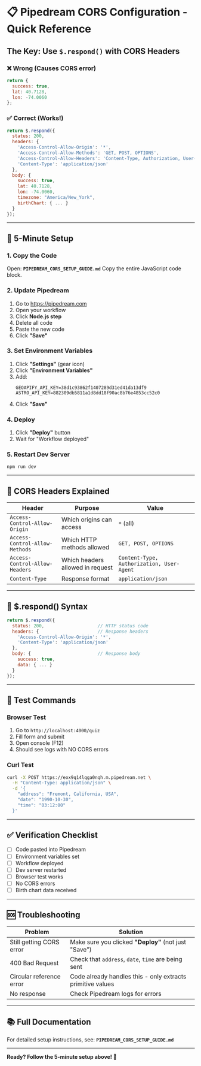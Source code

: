 # 📋 Pipedream CORS Configuration - Quick Reference

## The Key: Use `$.respond()` with CORS Headers

### ❌ Wrong (Causes CORS error)
```javascript
return {
  success: true,
  lat: 40.7128,
  lon: -74.0060
};
```

### ✅ Correct (Works!)
```javascript
return $.respond({
  status: 200,
  headers: {
    'Access-Control-Allow-Origin': '*',
    'Access-Control-Allow-Methods': 'GET, POST, OPTIONS',
    'Access-Control-Allow-Headers': 'Content-Type, Authorization, User-Agent',
    'Content-Type': 'application/json'
  },
  body: {
    success: true,
    lat: 40.7128,
    lon: -74.0060,
    timezone: "America/New_York",
    birthChart: { ... }
  }
});
```

---

## 🚀 5-Minute Setup

### 1. Copy the Code
Open: **`PIPEDREAM_CORS_SETUP_GUIDE.md`**
Copy the entire JavaScript code block.

### 2. Update Pipedream
1. Go to https://pipedream.com
2. Open your workflow
3. Click **Node.js step**
4. Delete all code
5. Paste the new code
6. Click **"Save"**

### 3. Set Environment Variables
1. Click **"Settings"** (gear icon)
2. Click **"Environment Variables"**
3. Add:
   ```
   GEOAPIFY_API_KEY=38d1c93862f1407289d31ed41da13df9
   ASTRO_API_KEY=882309db5811a1d8dd18f90ac8b76e4853cc52c0
   ```
4. Click **"Save"**

### 4. Deploy
1. Click **"Deploy"** button
2. Wait for "Workflow deployed"

### 5. Restart Dev Server
```bash
npm run dev
```

---

## 🔑 CORS Headers Explained

| Header | Purpose | Value |
|--------|---------|-------|
| `Access-Control-Allow-Origin` | Which origins can access | `*` (all) |
| `Access-Control-Allow-Methods` | Which HTTP methods allowed | `GET, POST, OPTIONS` |
| `Access-Control-Allow-Headers` | Which headers allowed in request | `Content-Type, Authorization, User-Agent` |
| `Content-Type` | Response format | `application/json` |

---

## 📝 $.respond() Syntax

```javascript
return $.respond({
  status: 200,                    // HTTP status code
  headers: {                      // Response headers
    'Access-Control-Allow-Origin': '*',
    'Content-Type': 'application/json'
  },
  body: {                         // Response body
    success: true,
    data: { ... }
  }
});
```

---

## 🧪 Test Commands

### Browser Test
1. Go to `http://localhost:4000/quiz`
2. Fill form and submit
3. Open console (F12)
4. Should see logs with NO CORS errors

### Curl Test
```bash
curl -X POST https://eox9q14lqga0nqh.m.pipedream.net \
  -H "Content-Type: application/json" \
  -d '{
    "address": "Fremont, California, USA",
    "date": "1990-10-30",
    "time": "03:12:00"
  }'
```

---

## ✅ Verification Checklist

- [ ] Code pasted into Pipedream
- [ ] Environment variables set
- [ ] Workflow deployed
- [ ] Dev server restarted
- [ ] Browser test works
- [ ] No CORS errors
- [ ] Birth chart data received

---

## 🆘 Troubleshooting

| Problem | Solution |
|---------|----------|
| Still getting CORS error | Make sure you clicked **"Deploy"** (not just "Save") |
| 400 Bad Request | Check that `address`, `date`, `time` are being sent |
| Circular reference error | Code already handles this - only extracts primitive values |
| No response | Check Pipedream logs for errors |

---

## 📚 Full Documentation

For detailed setup instructions, see: **`PIPEDREAM_CORS_SETUP_GUIDE.md`**

---

**Ready? Follow the 5-minute setup above! 🚀**

